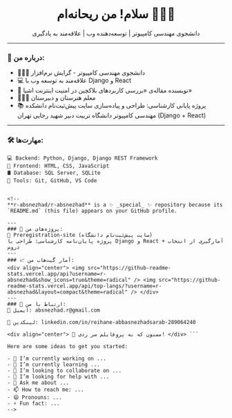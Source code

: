 <div align="center">
  <h1>سلام! من ریحانه‌ام 👩🏻‍💻</h1>
  <p>دانشجوی مهندسی کامپیوتر | توسعه‌دهنده وب | علاقه‌مند به یادگیری</p>
</div>

---

### 🧠 درباره من:

- 👩🏻‍🎓 دانشجوی مهندسی کامپیوتر - گرایش نرم‌افزار  
- 💻 علاقه‌مند به توسعه وب با Django و React  
- 🧾 نویسنده مقاله‌ی «بررسی کاربردهای بلاکچین در امنیت اینترنت اشیا»  
- 👩🏻‍🏫 معلم هنرستان و دبیرستان
- 📚 پروژه پایانی کارشناسی: طراحی و پیاده‌سازی سایت پیش‌ثبت‌نام دانشکده مهندسی کامپیوتر دانشگاه تربیت دبیر شهید رجایی تهران (Django + React)

---

### 🛠️ مهارت‌ها:

```plaintext
💻 Backend: Python, Django, Django REST Framework
🎨 Frontend: HTML, CSS, JavaScript
🛢️ Database: SQL Server, SQLite
🧰 Tools: Git, GitHub, VS Code


<!--
**r-absnezhad/r-absnezhad** is a ✨ _special_ ✨ repository because its `README.md` (this file) appears on your GitHub profile.

---
### 📌 پروژه‌های من:
🔗 Preregistration-site (سایت پیش‌ثبت‌نام دانشگاه)
پروژه پایان‌نامه کارشناسی: طراحی با Django و React + آمارگیری از انتخاب دروس
---
### 📈 آمار گیت‌هاب من:
<div align="center"> <img src="https://github-readme-stats.vercel.app/api?username=r-absnezhad&show_icons=true&theme=radical" /> <img src="https://github-readme-stats.vercel.app/api/top-langs/?username=r-absnezhad&layout=compact&theme=radical" /> </div>
---
### 🤝 ارتباط با من:
📧 ایمیل: absnezhad.r@gmail.com

💼 لینکدین: linkedin.com/in/reihane-abbasnezhadsarab-289064240

<div align="center"> 🙌 ممنون که به پروفایلم سر زدی! </div> ```

Here are some ideas to get you started:

- 🔭 I’m currently working on ...
- 🌱 I’m currently learning ...
- 👯 I’m looking to collaborate on ...
- 🤔 I’m looking for help with ...
- 💬 Ask me about ...
- 📫 How to reach me: ...
- 😄 Pronouns: ...
- ⚡ Fun fact: ...
-->
